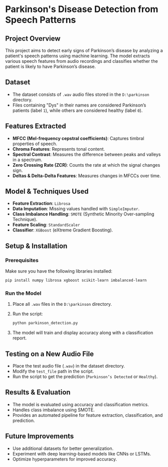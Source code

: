 # Parkinson's Disease Detection from Speech Patterns

## Project Overview
This project aims to detect early signs of Parkinson’s disease by analyzing a patient's speech patterns using machine learning. The model extracts various speech features from audio recordings and classifies whether the patient is likely to have Parkinson’s disease.

## Dataset
- The dataset consists of `.wav` audio files stored in the `D:\parkinson` directory.
- Files containing "Dys" in their names are considered Parkinson’s patients (label `1`), while others are considered healthy (label `0`).

## Features Extracted
- **MFCC (Mel-frequency cepstral coefficients)**: Captures timbral properties of speech.
- **Chroma Features**: Represents tonal content.
- **Spectral Contrast**: Measures the difference between peaks and valleys in a spectrum.
- **Zero Crossing Rate (ZCR)**: Counts the rate at which the signal changes sign.
- **Deltas & Delta-Delta Features**: Measures changes in MFCCs over time.

## Model & Techniques Used
- **Feature Extraction**: `Librosa`
- **Data Imputation**: Missing values handled with `SimpleImputer`.
- **Class Imbalance Handling**: `SMOTE` (Synthetic Minority Over-sampling Technique).
- **Feature Scaling**: `StandardScaler`
- **Classifier**: `XGBoost` (eXtreme Gradient Boosting).

## Setup & Installation

### Prerequisites
Make sure you have the following libraries installed:

```bash
pip install numpy librosa xgboost scikit-learn imbalanced-learn
```

### Run the Model
1. Place all `.wav` files in the `D:\parkinson` directory.
2. Run the script:

   ```bash
   python parkinson_detection.py
   ```

3. The model will train and display accuracy along with a classification report.

## Testing on a New Audio File
- Place the test audio file (`.wav`) in the dataset directory.
- Modify the `test_file` path in the script.
- Run the script to get the prediction (`Parkinson’s Detected` or `Healthy`).

## Results & Evaluation
- The model is evaluated using accuracy and classification metrics.
- Handles class imbalance using SMOTE.
- Provides an automated pipeline for feature extraction, classification, and prediction.

## Future Improvements
- Use additional datasets for better generalization.
- Experiment with deep learning-based models like CNNs or LSTMs.
- Optimize hyperparameters for improved accuracy.

